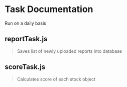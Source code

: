 # Task Documentation

Run on a daily basis

## reportTask.js

> Saves list of newly uploaded reports into database

## scoreTask.js

> Calculates score of each stock object